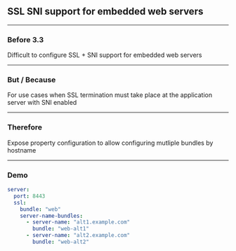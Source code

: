 ## SSL SNI support for embedded web servers

---

### Before 3.3

Difficult to configure SSL + SNI support for embedded web servers

---

### But / Because

For use cases when SSL termination must take place at the application server with SNI enabled

---

### Therefore

Expose property configuration to allow configuring mutliple bundles by hostname

---

### Demo

```yaml
server:
  port: 8443
  ssl:
    bundle: "web"
    server-name-bundles:
      - server-name: "alt1.example.com"
        bundle: "web-alt1"
      - server-name: "alt2.example.com"
        bundle: "web-alt2"
```